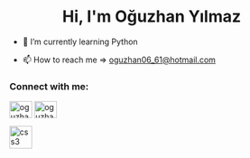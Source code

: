 <h1 align="center">Hi, I'm Oğuzhan Yılmaz</h1>

- 🌱 I’m currently learning Python

- 📫 How to reach me => oguzhan06_61@hotmail.com

<h3 align="left">Connect with me:</h3>
<p align="left">

<a href="https://www.linkedin.com/in/oğuzhan-yılmaz-8024841b8/" target="blank"><img align="center" src="https://raw.githubusercontent.com/rahuldkjain/github-profile-readme-generator/master/src/images/icons/Social/linked-in-alt.svg" alt="oguzhanaknc" height="30" width="40" /></a>
<a href="https://www.instagram.com/rahanwow/" target="blank"><img align="center" src="https://raw.githubusercontent.com/rahuldkjain/github-profile-readme-generator/master/src/images/icons/Social/instagram.svg" alt="oguzhanaknc_" height="30" width="40" /></a>

  
  <a href="[https://www.w3schools.com/css/](https://www.python.org)" target="_blank" rel="noreferrer"> <img src="https://www.svgrepo.com/svg/376344/python" alt="css3" width="40" height="40"/>
